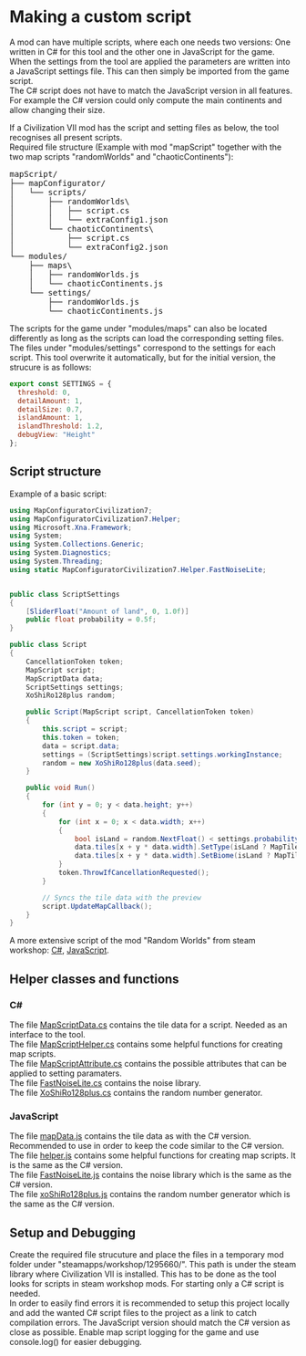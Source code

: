 # Making a custom script

A mod can have multiple scripts, where each one needs two versions: One written in C# for this tool and the other one in JavaScript for the game.
When the settings from the tool are applied the parameters are written into a JavaScript settings file.
This can then simply be imported from the game script.  
The C# script does not have to match the JavaScript version in all features. For example the C# version could only compute the main continents and allow changing their size. 

If a Civilization VII mod has the script and setting files as below, the tool recognises all present scripts.  
Required file structure (Example with mod "mapScript" together with the two map scripts "randomWorlds" and "chaoticContinents"):

<pre>
mapScript/
├── mapConfigurator/
│   └── scripts/
│       ├── randomWorlds\
│       │   ├── script.cs
│       │   └── extraConfig1.json
│       └── chaoticContinents\
│           ├── script.cs
│           └── extraConfig2.json
└── modules/
    ├── maps\
    │   ├── randomWorlds.js
    │   └── chaoticContinents.js
    └── settings/
        ├── randomWorlds.js
        └── chaoticContinents.js
</pre>

The scripts for the game under "modules/maps" can also be located differently as long as the scripts can load the corresponding setting files.  
The files under "modules/settings" correspond to the settings for each script. This tool overwrite it automatically, but for the initial version, the strucure is as follows:  

```js
export const SETTINGS = {
  threshold: 0,
  detailAmount: 1,
  detailSize: 0.7,
  islandAmount: 1,
  islandThreshold: 1.2,
  debugView: "Height"
};
```
## Script structure
Example of a basic script:
```cs
using MapConfiguratorCivilization7;
using MapConfiguratorCivilization7.Helper;
using Microsoft.Xna.Framework;
using System;
using System.Collections.Generic;
using System.Diagnostics;
using System.Threading;
using static MapConfiguratorCivilization7.Helper.FastNoiseLite;


public class ScriptSettings
{
    [SliderFloat("Amount of land", 0, 1.0f)]
    public float probability = 0.5f;
}

public class Script
{
    CancellationToken token;
    MapScript script;
    MapScriptData data;
    ScriptSettings settings;
    XoShiRo128plus random;

    public Script(MapScript script, CancellationToken token)
    {
        this.script = script;
        this.token = token;
        data = script.data;
        settings = (ScriptSettings)script.settings.workingInstance;
        random = new XoShiRo128plus(data.seed);
    }

    public void Run()
    {
        for (int y = 0; y < data.height; y++)
        {
            for (int x = 0; x < data.width; x++)
            {
                bool isLand = random.NextFloat() < settings.probability;
                data.tiles[x + y * data.width].SetType(isLand ? MapTileType.Continent : MapTileType.Water);
                data.tiles[x + y * data.width].SetBiome(isLand ? MapTileBiome.Grassland : MapTileBiome.Ocean);
            }
            token.ThrowIfCancellationRequested();
        }

        // Syncs the tile data with the preview
        script.UpdateMapCallback();
    }
}
```
A more extensive script of the mod "Random Worlds" from steam workshop: [C#](Examples/randomWorlds.cs), [JavaScript](Examples/randomWorlds.js).
## Helper classes and functions

### C#
The file [MapScriptData.cs](MapConfiguratorCivilization7/Map/Script/MapScriptData.cs) contains the tile data for a script. Needed as an interface to the tool.  
The file [MapScriptHelper.cs](MapConfiguratorCivilization7/Map/Script/MapScriptHelper.cs) contains some helpful functions for creating map scripts.  
The file [MapScriptAttribute.cs](MapConfiguratorCivilization7/Map/Script/MapScriptAttribute.cs) contains the possible attributes that can be applied to setting paramaters.  
The file [FastNoiseLite.cs](MapConfiguratorCivilization7/Common/FastNoiseLite.cs) contains the noise library.  
The file [XoShiRo128plus.cs](MapConfiguratorCivilization7/Common/XoShiRo128plus.cs) contains the random number generator.

### JavaScript
The file [mapData.js](Examples/mapData.js) contains the tile data as with the C# version. Recommended to use in order to keep the code similar to the C# version.  
The file [helper.js](Examples/helper.js) contains some helpful functions for creating map scripts. It is the same as the C# version.  
The file [FastNoiseLite.js](Examples/FastNoiseLite.js) contains the noise library which is the same as the C# version.  
The file [xoShiRo128plus.js](Examples/xoShiRo128plus.js) contains the random number generator which is the same as the C# version.

## Setup and Debugging

Create the required file strucuture and place the files in a temporary mod folder under "steamapps/workshop/1295660/<anyID>". This path is under the steam library where Civilization VII is installed.
This has to be done as the tool looks for scripts in steam workshop mods. For starting only a C# script is needed.  
In order to easily find errors it is recommended to setup this project locally and add the wanted C# script files to the project as a link to catch compilation errors.
The JavaScript version should match the C# version as close as possible. Enable map script logging for the game and use console.log() for easier debugging.
